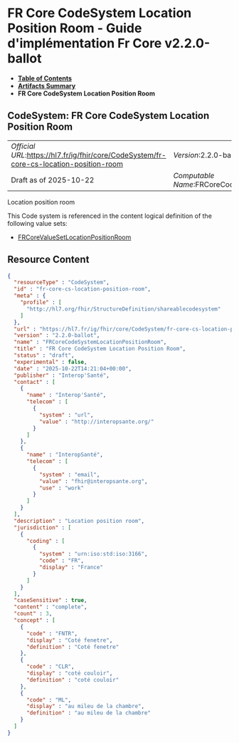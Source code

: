 # FR Core CodeSystem Location Position Room - Guide d'implémentation Fr Core v2.2.0-ballot

* [**Table of Contents**](toc.md)
* [**Artifacts Summary**](artifacts.md)
* **FR Core CodeSystem Location Position Room**

## CodeSystem: FR Core CodeSystem Location Position Room 

| | |
| :--- | :--- |
| *Official URL*:https://hl7.fr/ig/fhir/core/CodeSystem/fr-core-cs-location-position-room | *Version*:2.2.0-ballot |
| Draft as of 2025-10-22 | *Computable Name*:FRCoreCodeSystemLocationPositionRoom |

 
Location position room 

 This Code system is referenced in the content logical definition of the following value sets: 

* [FRCoreValueSetLocationPositionRoom](ValueSet-fr-core-vs-location-position-room.md)



## Resource Content

```json
{
  "resourceType" : "CodeSystem",
  "id" : "fr-core-cs-location-position-room",
  "meta" : {
    "profile" : [
      "http://hl7.org/fhir/StructureDefinition/shareablecodesystem"
    ]
  },
  "url" : "https://hl7.fr/ig/fhir/core/CodeSystem/fr-core-cs-location-position-room",
  "version" : "2.2.0-ballot",
  "name" : "FRCoreCodeSystemLocationPositionRoom",
  "title" : "FR Core CodeSystem Location Position Room",
  "status" : "draft",
  "experimental" : false,
  "date" : "2025-10-22T14:21:04+00:00",
  "publisher" : "Interop'Santé",
  "contact" : [
    {
      "name" : "Interop'Santé",
      "telecom" : [
        {
          "system" : "url",
          "value" : "http://interopsante.org/"
        }
      ]
    },
    {
      "name" : "InteropSanté",
      "telecom" : [
        {
          "system" : "email",
          "value" : "fhir@interopsante.org",
          "use" : "work"
        }
      ]
    }
  ],
  "description" : "Location position room",
  "jurisdiction" : [
    {
      "coding" : [
        {
          "system" : "urn:iso:std:iso:3166",
          "code" : "FR",
          "display" : "France"
        }
      ]
    }
  ],
  "caseSensitive" : true,
  "content" : "complete",
  "count" : 3,
  "concept" : [
    {
      "code" : "FNTR",
      "display" : "Coté fenetre",
      "definition" : "Coté fenetre"
    },
    {
      "code" : "CLR",
      "display" : "coté couloir",
      "definition" : "coté couloir"
    },
    {
      "code" : "ML",
      "display" : "au mileu de la chambre",
      "definition" : "au mileu de la chambre"
    }
  ]
}

```
